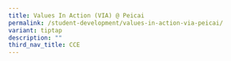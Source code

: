 ```yaml
---
title: Values In Action (VIA) @ Peicai
permalink: /student-development/values-in-action-via-peicai/
variant: tiptap
description: ""
third_nav_title: CCE
---
```

